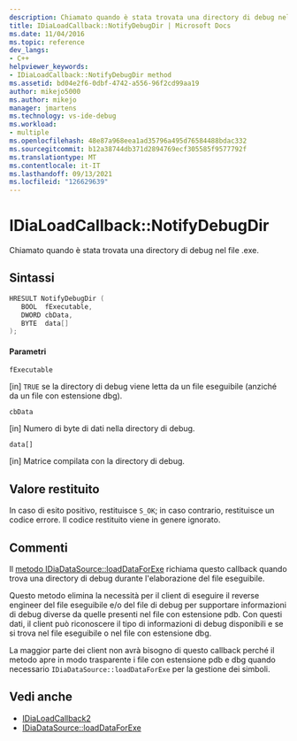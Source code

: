```yaml
---
description: Chiamato quando è stata trovata una directory di debug nel file .exe.
title: IDiaLoadCallback::NotifyDebugDir | Microsoft Docs
ms.date: 11/04/2016
ms.topic: reference
dev_langs:
- C++
helpviewer_keywords:
- IDiaLoadCallback::NotifyDebugDir method
ms.assetid: bd04e2f6-0dbf-4742-a556-96f2cd99aa19
author: mikejo5000
ms.author: mikejo
manager: jmartens
ms.technology: vs-ide-debug
ms.workload:
- multiple
ms.openlocfilehash: 48e87a968eea1ad35796a495d76584488bdac332
ms.sourcegitcommit: b12a38744db371d2894769ecf305585f9577792f
ms.translationtype: MT
ms.contentlocale: it-IT
ms.lasthandoff: 09/13/2021
ms.locfileid: "126629639"
---
```

# <a name="idialoadcallbacknotifydebugdir"></a>IDiaLoadCallback::NotifyDebugDir
Chiamato quando è stata trovata una directory di debug nel file .exe.

## <a name="syntax"></a>Sintassi

```C++
HRESULT NotifyDebugDir ( 
   BOOL  fExecutable,
   DWORD cbData,
   BYTE  data[]
);
```

#### <a name="parameters"></a>Parametri
 `fExecutable`

[in] `TRUE` se la directory di debug viene letta da un file eseguibile (anziché da un file con estensione dbg).

 `cbData`

[in] Numero di byte di dati nella directory di debug.

 `data[]`

[in] Matrice compilata con la directory di debug.

## <a name="return-value"></a>Valore restituito
 In caso di esito positivo, restituisce `S_OK`; in caso contrario, restituisce un codice errore. Il codice restituito viene in genere ignorato.

## <a name="remarks"></a>Commenti
 Il [metodo IDiaDataSource::loadDataForExe](../../debugger/debug-interface-access/idiadatasource-loaddataforexe.md) richiama questo callback quando trova una directory di debug durante l'elaborazione del file eseguibile.

 Questo metodo elimina la necessità per il client di eseguire il reverse engineer del file eseguibile e/o del file di debug per supportare informazioni di debug diverse da quelle presenti nel file con estensione pdb. Con questi dati, il client può riconoscere il tipo di informazioni di debug disponibili e se si trova nel file eseguibile o nel file con estensione dbg.

 La maggior parte dei client non avrà bisogno di questo callback perché il metodo apre in modo trasparente i file con estensione pdb e dbg quando necessario `IDiaDataSource::loadDataForExe` per la gestione dei simboli.

## <a name="see-also"></a>Vedi anche
- [IDiaLoadCallback2](../../debugger/debug-interface-access/idialoadcallback2.md)
- [IDiaDataSource::loadDataForExe](../../debugger/debug-interface-access/idiadatasource-loaddataforexe.md)
